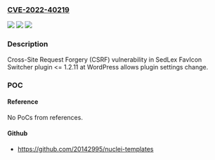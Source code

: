 ### [CVE-2022-40219](https://cve.mitre.org/cgi-bin/cvename.cgi?name=CVE-2022-40219)
![](https://img.shields.io/static/v1?label=Product&message=FavIcon%20Switcher%20(WordPress%20plugin)&color=blue)
![](https://img.shields.io/static/v1?label=Version&message=%3C%3D%201.2.11%3C%3D%201.2.11%20&color=brighgreen)
![](https://img.shields.io/static/v1?label=Vulnerability&message=CWE-352%20Cross-Site%20Request%20Forgery%20(CSRF)&color=brighgreen)

### Description

Cross-Site Request Forgery (CSRF) vulnerability in SedLex FavIcon Switcher plugin <= 1.2.11 at WordPress allows plugin settings change.

### POC

#### Reference
No PoCs from references.

#### Github
- https://github.com/20142995/nuclei-templates

